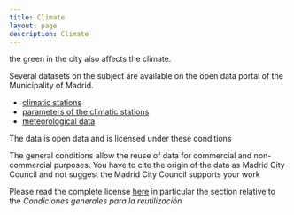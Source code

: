 ```yaml
---
title: Climate
layout: page
description: Climate
---
```


the green in the city also affects the climate.

Several datasets on the subject are available on the open data portal of the Municipality of Madrid.

* [climatic stations](https://challenge.greemta.eu/data/climate/climate_stations.csv)
* [parameters of the climatic stations](https://challenge.greemta.eu/data/climate/parameters_climatic_stations.csv)
* [meteorological data](https://datos.madrid.es/sites/v/index.jsp?vgnextoid=8d7357cec5efa610VgnVCM1000001d4a900aRCRD&vgnextchannel=374512b9ace9f310VgnVCM100000171f5a0aRCRD)


The data is open data and is licensed under these conditions<br/>

The general conditions allow the reuse of data for commercial and non-commercial purposes. You have to cite the origin of the data as Madrid City Council and not suggest the Madrid City Council supports your work

Please read the complete license [here](https://datos.madrid.es/portal/site/egob/menuitem.3efdb29b813ad8241e830cc2a8a409a0/?vgnextoid=108804d4aab90410VgnVCM100000171f5a0aRCRD&vgnextchannel=b4c412b9ace9f310VgnVCM100000171f5a0aRCRD&vgnextfmt=default) in particular the section relative to the *Condiciones generales para la reutilización*





